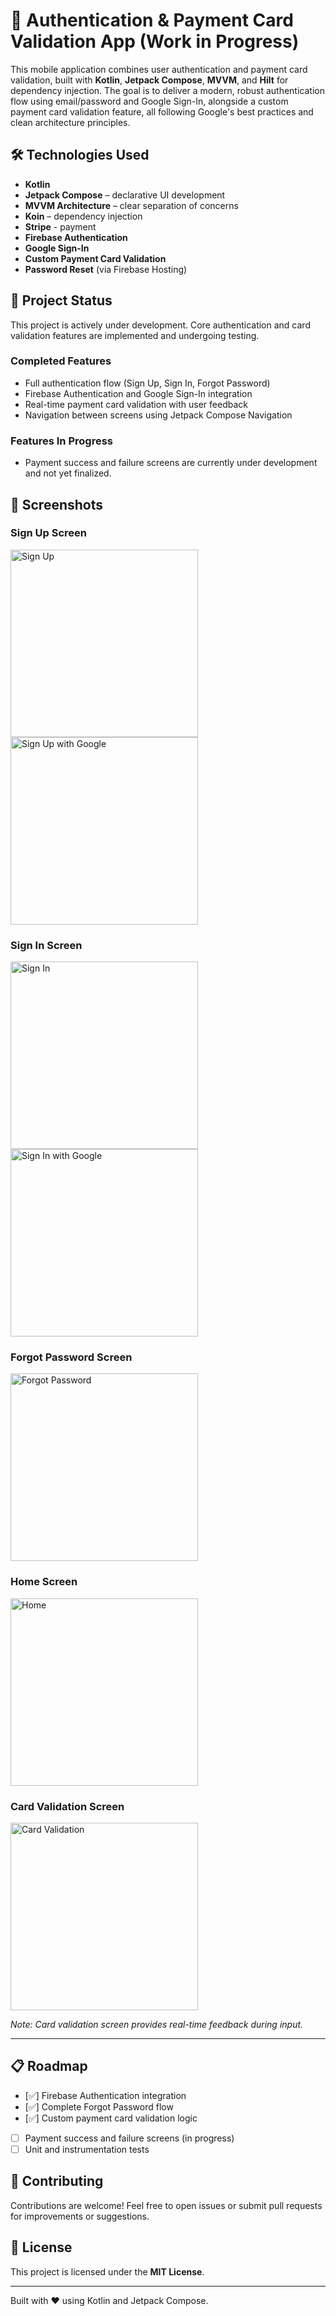 # 🔐 Authentication & Payment Card Validation App (Work in Progress)

This mobile application combines user authentication and payment card validation, built with **Kotlin**, **Jetpack Compose**, **MVVM**, and **Hilt** for dependency injection. The goal is to deliver a modern, robust authentication flow using email/password and Google Sign-In, alongside a custom payment card validation feature, all following Google's best practices and clean architecture principles.

## 🛠️ Technologies Used

- **Kotlin**
- **Jetpack Compose** – declarative UI development
- **MVVM Architecture** – clear separation of concerns
- **Koin** – dependency injection
- **Stripe** - payment
- **Firebase Authentication**
- **Google Sign-In**
- **Custom Payment Card Validation**
- **Password Reset** (via Firebase Hosting)

## 🚧 Project Status

This project is actively under development. Core authentication and card validation features are implemented and undergoing testing.

### Completed Features

- Full authentication flow (Sign Up, Sign In, Forgot Password)
- Firebase Authentication and Google Sign-In integration
- Real-time payment card validation with user feedback
- Navigation between screens using Jetpack Compose Navigation

### Features In Progress

- Payment success and failure screens are currently under development and not yet finalized.

## 📱 Screenshots

### Sign Up Screen

<img src="app/src/main/java/com/example/authapp/assets/screenshots/signup.png" width="300" alt="Sign Up">

<img src="app/src/main/java/com/example/authapp/assets/screenshots/signingoogle.png" width="300" alt="Sign Up with Google">

### Sign In Screen

<img src="app/src/main/java/com/example/authapp/assets/screenshots/signin.png" width="300" alt="Sign In">

<img src="app/src/main/java/com/example/authapp/assets/screenshots/signingoogle.png" width="300" alt="Sign In with Google">

### Forgot Password Screen

<img src="app/src/main/java/com/example/authapp/assets/screenshots/forgotpassword.png" width="300" alt="Forgot Password">

### Home Screen

<img src="app/src/main/java/com/example/authapp/assets/screenshots/home.png" width="300" alt="Home">

### Card Validation Screen

<img src="app/src/main/java/com/example/authapp/assets/screenshots/validatecard.png" width="300" alt="Card Validation">

*Note: Card validation screen provides real-time feedback during input.*

---

## 📋 Roadmap

- [✅] Firebase Authentication integration
- [✅] Complete Forgot Password flow
- [✅] Custom payment card validation logic
- [  ] Payment success and failure screens (in progress)
- [  ] Unit and instrumentation tests

## 🤝 Contributing

Contributions are welcome! Feel free to open issues or submit pull requests for improvements or suggestions.

## 📄 License

This project is licensed under the **MIT License**.

---

Built with ❤️ using Kotlin and Jetpack Compose.